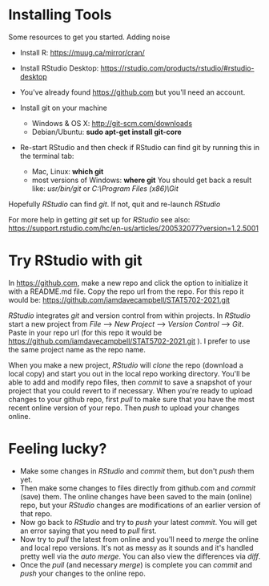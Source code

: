 # Installing Tools


Some resources to get you started.
Adding noise
- Install R: https://muug.ca/mirror/cran/


- Install RStudio Desktop: https://rstudio.com/products/rstudio/#rstudio-desktop

- You've already found https://github.com but you'll need an account.

- Install git on your machine
  - Windows & OS X: http://git-scm.com/downloads
  - Debian/Ubuntu: __sudo apt-get install git-core__
  
  
- Re-start RStudio and then check if RStudio can find git  by running this in the terminal tab:
    - Mac, Linux: __which git__ 
    - most versions of Windows: __where git__ 
You should get back a result like: _usr/bin/git_ or _C:\Program Files (x86)\Git_
    
Hopefully _RStudio_ can find _git_.  If not, quit and re-launch _RStudio_

For more help in getting _git_ set up for _RStudio_ see also: https://support.rstudio.com/hc/en-us/articles/200532077?version=1.2.5001

# Try RStudio with git

In https://github.com, make a new repo and click the option to initialize it with a README.md file.  Copy the repo url from the repo.  For this repo it would be: https://github.com/iamdavecampbell/STAT5702-2021.git 

_RStudio_ integrates _git_ and version control from within projects.  In _RStudio_ start a new project from *File* —> *New Project* —> *Version Control* —> *Git*.  Paste in your repo url (for this repo it would be https://github.com/iamdavecampbell/STAT5702-2021.git ).  I prefer to use the same project name as the repo name.

When you make a new project, _RStudio_ will *clone* the repo (download a local copy) and start you out in the local repo working directory.  You'll be able to add and modify repo files, then *commit* to save a snapshot of your project that you could revert to if necessary.  When you're ready to upload changes to your github repo, first *pull* to make sure that you have the most recent online version of your repo.  Then *push* to upload your changes online.  


# Feeling lucky?

- Make some changes in _RStudio_ and *commit* them, but don't *push* them yet.  
- Then make some changes to files directly from github.com and *commit* (save) them.  The online changes have been saved to the main (online) repo, but your _RStudio_ changes are modifications of an earlier version of that repo. 
- Now go back to _RStudio_ and try to *push* your latest *commit*.  You will get an error saying that you need to *pull* first.
- Now try to *pull* the latest from online and you'll need to *merge* the online and local repo versions.  It's not as messy as it sounds and it's handled pretty well via the _auto merge_.  You can also view the differences via *diff*.  
- Once the *pull* (and necessary *merge*) is complete you can *commit* and *push* your changes to the online repo.  


